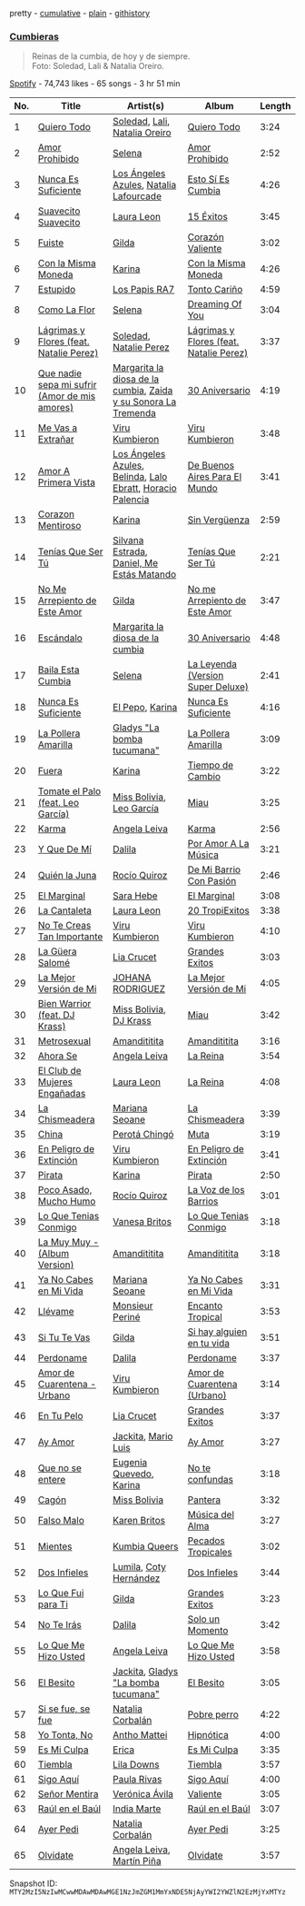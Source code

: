 pretty - [cumulative](/playlists/cumulative/37i9dQZF1DX3JGBBuBxYKW.md) - [plain](/playlists/plain/37i9dQZF1DX3JGBBuBxYKW) - [githistory](https://github.githistory.xyz/mackorone/spotify-playlist-archive/blob/main/playlists/plain/37i9dQZF1DX3JGBBuBxYKW)

### [Cumbieras](https://open.spotify.com/playlist/37i9dQZF1DX3JGBBuBxYKW)

> Reinas de la cumbia, de hoy y de siempre\. <br/>Foto: Soledad, Lali & Natalia Oreiro.

[Spotify](https://open.spotify.com/user/spotify) - 74,743 likes - 65 songs - 3 hr 51 min

| No. | Title | Artist(s) | Album | Length |
|---|---|---|---|---|
| 1 | [Quiero Todo](https://open.spotify.com/track/0yRaf2zK8CtJvNyLzg9XNy) | [Soledad](https://open.spotify.com/artist/0K59Fm1y7s3j498ueS4qzY), [Lali](https://open.spotify.com/artist/22P1OY4TRFRwhP0q29loQ8), [Natalia Oreiro](https://open.spotify.com/artist/0Uit4gta4PrT7HvUe8W2Xo) | [Quiero Todo](https://open.spotify.com/album/3oRwbp1iHfkNfBQ7v6eIsU) | 3:24 |
| 2 | [Amor Prohibido](https://open.spotify.com/track/1kCewNSs909Xj1naXr36X8) | [Selena](https://open.spotify.com/artist/6IE6z7DcZIT4Ml3Fh5Ivch) | [Amor Prohibido](https://open.spotify.com/album/6iv9WTw1nhNxSsgKaxMp4E) | 2:52 |
| 3 | [Nunca Es Suficiente](https://open.spotify.com/track/63USmok1OioBzKuWGW9wAg) | [Los Ángeles Azules](https://open.spotify.com/artist/0ZCO8oVkMj897cKgFH7fRW), [Natalia Lafourcade](https://open.spotify.com/artist/1hcdI2N1023RvSwLzTtdsp) | [Esto Sí Es Cumbia](https://open.spotify.com/album/3m1T3n3PcjlOoo4GfLGgkY) | 4:26 |
| 4 | [Suavecito Suavecito](https://open.spotify.com/track/6cKWDVak6o362TElLvwtmU) | [Laura Leon](https://open.spotify.com/artist/1dON8KmX1N7ZPHCRyhK2hX) | [15 Éxitos](https://open.spotify.com/album/48FUru9enVg1NlLrkZyJW6) | 3:45 |
| 5 | [Fuiste](https://open.spotify.com/track/3jxP1S0xXvPBry3scDZj6h) | [Gilda](https://open.spotify.com/artist/6Q6qTNC2rAegcR5QjzcRgE) | [Corazón Valiente](https://open.spotify.com/album/3WuwesFp1zHaIQa98Y3Fcn) | 3:02 |
| 6 | [Con la Misma Moneda](https://open.spotify.com/track/6HIZ8QjtS1jGxAfTEYFyi4) | [Karina](https://open.spotify.com/artist/1QZuAtDYNrk2QMogJulsyq) | [Con la Misma Moneda](https://open.spotify.com/album/0uHMJhys3A6ZexbwOQj0Hc) | 4:26 |
| 7 | [Estupido](https://open.spotify.com/track/1hA3c7Rf0oLHFNR4ZVL030) | [Los Papis RA7](https://open.spotify.com/artist/1y7GWTEfMzxafQ4mL0uZpq) | [Tonto Cariño](https://open.spotify.com/album/1jsyIp7OFTpIHDkKXl0kgS) | 4:59 |
| 8 | [Como La Flor](https://open.spotify.com/track/5ubqSAc9LxUS2CsMHcA4kF) | [Selena](https://open.spotify.com/artist/6IE6z7DcZIT4Ml3Fh5Ivch) | [Dreaming Of You](https://open.spotify.com/album/2IevUWpkZ9KUcr6ZhtklE0) | 3:04 |
| 9 | [Lágrimas y Flores \(feat\. Natalie Perez\)](https://open.spotify.com/track/5ddqh5tCgWitBsKdKsp0kC) | [Soledad](https://open.spotify.com/artist/0K59Fm1y7s3j498ueS4qzY), [Natalie Perez](https://open.spotify.com/artist/1Y99HOeRzRc27my6NJE3rE) | [Lágrimas y Flores \(feat\. Natalie Perez\)](https://open.spotify.com/album/6GkLBhohzpGAdnnLmkBAKX) | 3:37 |
| 10 | [Que nadie sepa mi sufrir \(Amor de mis amores\)](https://open.spotify.com/track/6azC9WCgqehMj2tHoaa10b) | [Margarita la diosa de la cumbia](https://open.spotify.com/artist/2vdi5RS6XV5Qy7J5GgDqgn), [Zaida y su Sonora La Tremenda](https://open.spotify.com/artist/7jUKdlvwrJB1UDHMa7fP4x) | [30 Aniversario](https://open.spotify.com/album/7bYeeLp33ix2DiyM8f5It6) | 4:19 |
| 11 | [Me Vas a Extrañar](https://open.spotify.com/track/3KOxcKaiZSFYIcHnr8PIKB) | [Viru Kumbieron](https://open.spotify.com/artist/7edrtXagYn0nCFOwQp8AS1) | [Viru Kumbieron](https://open.spotify.com/album/1CCcCWcacL3qH60tN70tp3) | 3:48 |
| 12 | [Amor A Primera Vista](https://open.spotify.com/track/5Myb8S90Wg0yLec5kmrIGJ) | [Los Ángeles Azules](https://open.spotify.com/artist/0ZCO8oVkMj897cKgFH7fRW), [Belinda](https://open.spotify.com/artist/5LeiVcEnsZcwc133TUhJNW), [Lalo Ebratt](https://open.spotify.com/artist/1GAymyGBvB4gQy5Z5LZ1Wj), [Horacio Palencia](https://open.spotify.com/artist/7arK8QUX7X61NIkChn9no2) | [De Buenos Aires Para El Mundo](https://open.spotify.com/album/6lWHI43OEAIWn0gfMxwvZE) | 3:41 |
| 13 | [Corazon Mentiroso](https://open.spotify.com/track/2ZkWTFZ9rQCl6ccNAOO79L) | [Karina](https://open.spotify.com/artist/1QZuAtDYNrk2QMogJulsyq) | [Sin Vergüenza](https://open.spotify.com/album/2WuEroV8xhS8VXN8xjArIT) | 2:59 |
| 14 | [Tenías Que Ser Tú](https://open.spotify.com/track/2rIKsynpXAj5bHFdY6ESE1) | [Silvana Estrada](https://open.spotify.com/artist/72VywtXEoONiBLNu3ibGI7), [Daniel, Me Estás Matando](https://open.spotify.com/artist/51yyeVxyvecgePAWXmeLUE) | [Tenías Que Ser Tú](https://open.spotify.com/album/0S2fWlZm0i6m8CtlnspJyj) | 2:21 |
| 15 | [No Me Arrepiento de Este Amor](https://open.spotify.com/track/3mXLgWxNIbEFXWPppGjc6a) | [Gilda](https://open.spotify.com/artist/6Q6qTNC2rAegcR5QjzcRgE) | [No me Arrepiento de Este Amor](https://open.spotify.com/album/3Y572iPz6e7ddpowsAffn2) | 3:47 |
| 16 | [Escándalo](https://open.spotify.com/track/1Ed4AvDGnUGtU0dYrnwLPg) | [Margarita la diosa de la cumbia](https://open.spotify.com/artist/2vdi5RS6XV5Qy7J5GgDqgn) | [30 Aniversario](https://open.spotify.com/album/7bYeeLp33ix2DiyM8f5It6) | 4:48 |
| 17 | [Baila Esta Cumbia](https://open.spotify.com/track/3lFGBrRWUxpTfhhq6lGBRw) | [Selena](https://open.spotify.com/artist/6IE6z7DcZIT4Ml3Fh5Ivch) | [La Leyenda \(Version Super Deluxe\)](https://open.spotify.com/album/058VOHYTS6kFauVUl6Eh03) | 2:41 |
| 18 | [Nunca Es Suficiente](https://open.spotify.com/track/4MT6VBDcFQzcrXwjDv7GYk) | [El Pepo](https://open.spotify.com/artist/2zCQFd804DNH07QAI3xa25), [Karina](https://open.spotify.com/artist/1QZuAtDYNrk2QMogJulsyq) | [Nunca Es Suficiente](https://open.spotify.com/album/2MklkALAfaelRjcEzQ8jaq) | 4:16 |
| 19 | [La Pollera Amarilla](https://open.spotify.com/track/03G43mO3a34IGIsyDd4sj5) | [Gladys "La bomba tucumana"](https://open.spotify.com/artist/09jut908wvFm55SqnO4DN3) | [La Pollera Amarilla](https://open.spotify.com/album/1r02rGE96IPnrhhcHbZdWE) | 3:09 |
| 20 | [Fuera](https://open.spotify.com/track/7oPKn4LrkqFJWAXYSNZPGv) | [Karina](https://open.spotify.com/artist/1QZuAtDYNrk2QMogJulsyq) | [Tiempo de Cambio](https://open.spotify.com/album/3usDqwS6WvQHSFuL5LuJbP) | 3:22 |
| 21 | [Tomate el Palo \(feat\. Leo García\)](https://open.spotify.com/track/7Geqbi4bkZ6AM9yDeSHr5b) | [Miss Bolivia](https://open.spotify.com/artist/4xx3PjUWxXY0qEXUdDhrwx), [Leo García](https://open.spotify.com/artist/54YdJC33Ztc1CNIuodmyUb) | [Miau](https://open.spotify.com/album/5cYwo4qHagCDmawKmY12PY) | 3:25 |
| 22 | [Karma](https://open.spotify.com/track/4SkPhoz2b5busK8p9yc4rB) | [Angela Leiva](https://open.spotify.com/artist/6Y4g5zwJI7jcRzGLXh0H5d) | [Karma](https://open.spotify.com/album/6zl0Ny6UMSSXnmMzOYElmC) | 2:56 |
| 23 | [Y Que De Mí](https://open.spotify.com/track/5XCbEXvT1fZlycw8SlU2ci) | [Dalila](https://open.spotify.com/artist/3ruk44IzmsPppwo7VOknwZ) | [Por Amor A La Música](https://open.spotify.com/album/50Kj1z2Vapl5iSaBQyV7HW) | 3:21 |
| 24 | [Quién la Juna](https://open.spotify.com/track/1SRB1DWfs5AQgnYrzRYY93) | [Rocío Quiroz](https://open.spotify.com/artist/43PjjBbR7LawCx75hCbLmn) | [De Mi Barrio Con Pasión](https://open.spotify.com/album/6qfu3pbFZPTpftQEr7qBNp) | 2:46 |
| 25 | [El Marginal](https://open.spotify.com/track/0R2271joKqIt1utuHQbQ4w) | [Sara Hebe](https://open.spotify.com/artist/4pFUriuYqqAmBCvqF9o6LW) | [El Marginal](https://open.spotify.com/album/1SrbhByvhomAAURiA7MLRa) | 3:08 |
| 26 | [La Cantaleta](https://open.spotify.com/track/5Wtf9c3edivgTkGwxWEyUj) | [Laura Leon](https://open.spotify.com/artist/1dON8KmX1N7ZPHCRyhK2hX) | [20 TropiExitos](https://open.spotify.com/album/27C2s8tthY7NsuuDOqrLxm) | 3:38 |
| 27 | [No Te Creas Tan Importante](https://open.spotify.com/track/0fwMnXtxDvVyz5qlcws0Uo) | [Viru Kumbieron](https://open.spotify.com/artist/7edrtXagYn0nCFOwQp8AS1) | [Viru Kumbieron](https://open.spotify.com/album/1CCcCWcacL3qH60tN70tp3) | 4:10 |
| 28 | [La Güera Salomé](https://open.spotify.com/track/0ztaqx3ChIDhqmZepSoJkB) | [Lia Crucet](https://open.spotify.com/artist/1wsio1S9CIIbEuGSYkSAyQ) | [Grandes Exitos](https://open.spotify.com/album/0zhysJHZai73HznxQ5Kmj3) | 3:03 |
| 29 | [La Mejor Versión de Mi](https://open.spotify.com/track/6n2NZOVbSaDQ2PcZVUv997) | [JOHANA RODRIGUEZ](https://open.spotify.com/artist/7tuofRUkaEJGOBu0FImMYw) | [La Mejor Versión de Mi](https://open.spotify.com/album/4pJBLj9ErDQxIXq70HRvI5) | 4:05 |
| 30 | [Bien Warrior \(feat\. DJ Krass\)](https://open.spotify.com/track/5n1NGn7RHU30QxQHk0onlZ) | [Miss Bolivia](https://open.spotify.com/artist/4xx3PjUWxXY0qEXUdDhrwx), [DJ Krass](https://open.spotify.com/artist/0Ft52aTdmeD5N2ncuniI0d) | [Miau](https://open.spotify.com/album/5cYwo4qHagCDmawKmY12PY) | 3:42 |
| 31 | [Metrosexual](https://open.spotify.com/track/2e8qbKV6pRQ9MYrXDMkjIb) | [Amandititita](https://open.spotify.com/artist/1zvDryyqbfBiK0SojGrndv) | [Amandititita](https://open.spotify.com/album/4Mbw7O6bCUvcdBrBSd2vy7) | 3:16 |
| 32 | [Ahora Se](https://open.spotify.com/track/5AWK8nehIszKNIWhoOBiQn) | [Angela Leiva](https://open.spotify.com/artist/6Y4g5zwJI7jcRzGLXh0H5d) | [La Reina](https://open.spotify.com/album/7AUncrChIPjBitUE0NYIoO) | 3:54 |
| 33 | [El Club de Mujeres Engañadas](https://open.spotify.com/track/0epOmO4nkZhuCDzNaLf7Wl) | [Laura Leon](https://open.spotify.com/artist/1dON8KmX1N7ZPHCRyhK2hX) | [La Reina](https://open.spotify.com/album/2OljxYyHZlPORUWrQ7vHS6) | 4:08 |
| 34 | [La Chismeadera](https://open.spotify.com/track/0ceAW9VtBbFOEN6fSIehGA) | [Mariana Seoane](https://open.spotify.com/artist/5erc8Dr6fyYJSoIXJKlFZV) | [La Chismeadera](https://open.spotify.com/album/53w81o8xTYSHmcqdg0dsD6) | 3:39 |
| 35 | [China](https://open.spotify.com/track/4H1RVpE8PuOApXqUz4d9Gc) | [Perotá Chingó](https://open.spotify.com/artist/5cMTiWeaWidGI8hVoZY8Ox) | [Muta](https://open.spotify.com/album/4oZL1PUpRyjk5kH8NBq0rx) | 3:19 |
| 36 | [En Peligro de Extinción](https://open.spotify.com/track/3iJBKJpJ410zMHs2XgNifm) | [Viru Kumbieron](https://open.spotify.com/artist/7edrtXagYn0nCFOwQp8AS1) | [En Peligro de Extinción](https://open.spotify.com/album/2lrLv3S0wuWr1U0iAsTyQ5) | 3:41 |
| 37 | [Pirata](https://open.spotify.com/track/3fSpafFrh7GM2x7X8MjfGb) | [Karina](https://open.spotify.com/artist/1QZuAtDYNrk2QMogJulsyq) | [Pirata](https://open.spotify.com/album/5kj35KucMb9m2IENpIWA9c) | 2:50 |
| 38 | [Poco Asado, Mucho Humo](https://open.spotify.com/track/4KzcvEv1UFjbXDK9XADoN4) | [Rocío Quiroz](https://open.spotify.com/artist/43PjjBbR7LawCx75hCbLmn) | [La Voz de los Barrios](https://open.spotify.com/album/6ETUBwmq6hJ7dOtIHqj4p1) | 3:01 |
| 39 | [Lo Que Tenias Conmigo](https://open.spotify.com/track/5kgEYgfAbwGghXZCyOm7xm) | [Vanesa Britos](https://open.spotify.com/artist/5XOiPMOBMDm4AYCFRS1e0j) | [Lo Que Tenias Conmigo](https://open.spotify.com/album/78VOKOepzfCQP4thwrVnw4) | 3:18 |
| 40 | [La Muy Muy \- \(Album Version\)](https://open.spotify.com/track/02wZwpZW6ADtmLAMQomvkc) | [Amandititita](https://open.spotify.com/artist/1zvDryyqbfBiK0SojGrndv) | [Amandititita](https://open.spotify.com/album/4Mbw7O6bCUvcdBrBSd2vy7) | 3:18 |
| 41 | [Ya No Cabes en Mi Vida](https://open.spotify.com/track/0geHUwG0LuDwBNslfp4c4Z) | [Mariana Seoane](https://open.spotify.com/artist/5erc8Dr6fyYJSoIXJKlFZV) | [Ya No Cabes en Mi Vida](https://open.spotify.com/album/1l4XveoWd3QGnLC4yjJwlL) | 3:31 |
| 42 | [Llévame](https://open.spotify.com/track/0cDY6YWjTuodhVZbMce478) | [Monsieur Periné](https://open.spotify.com/artist/36KsCCwgI0Dep97yVJWmkK) | [Encanto Tropical](https://open.spotify.com/album/65dDJHiGH66LQPEiLHKDma) | 3:53 |
| 43 | [Si Tu Te Vas](https://open.spotify.com/track/4jUH6sw78DUA7ksSvudJec) | [Gilda](https://open.spotify.com/artist/6Q6qTNC2rAegcR5QjzcRgE) | [Si hay alguien en tu vida](https://open.spotify.com/album/4UUIaLkoQJhxvpWuSH9tGs) | 3:51 |
| 44 | [Perdoname](https://open.spotify.com/track/0Ki4mn5sAw9DEqZsJa9v5H) | [Dalila](https://open.spotify.com/artist/3ruk44IzmsPppwo7VOknwZ) | [Perdoname](https://open.spotify.com/album/4fBFuS9ywy0N2MRghagEJI) | 3:37 |
| 45 | [Amor de Cuarentena \- Urbano](https://open.spotify.com/track/7N3XvjdeJ9cz9frgQA0gQ4) | [Viru Kumbieron](https://open.spotify.com/artist/7edrtXagYn0nCFOwQp8AS1) | [Amor de Cuarentena \(Urbano\)](https://open.spotify.com/album/7oiQXn5G0q5kapu7i62Sn5) | 3:14 |
| 46 | [En Tu Pelo](https://open.spotify.com/track/0zWv4SB4NLDHZeTQPJpfZs) | [Lia Crucet](https://open.spotify.com/artist/1wsio1S9CIIbEuGSYkSAyQ) | [Grandes Exitos](https://open.spotify.com/album/0zhysJHZai73HznxQ5Kmj3) | 3:37 |
| 47 | [Ay Amor](https://open.spotify.com/track/2VWMQXNWdSmabmOWrvo9GC) | [Jackita](https://open.spotify.com/artist/4QPzOa9mWjgUVvy9ObVGo8), [Mario Luis](https://open.spotify.com/artist/13KeE3TnUrYh367HJu0sMx) | [Ay Amor](https://open.spotify.com/album/7BCBkW2Wnh1riF1hP04dCm) | 3:27 |
| 48 | [Que no se entere](https://open.spotify.com/track/0PtHJn4KCLVoFI5gR4nBRU) | [Eugenia Quevedo](https://open.spotify.com/artist/13t1RROs40VnX8PtMUnBqc), [Karina](https://open.spotify.com/artist/1QZuAtDYNrk2QMogJulsyq) | [No te confundas](https://open.spotify.com/album/6Sp9EMuyxQtWwDri5dRji4) | 3:18 |
| 49 | [Cagón](https://open.spotify.com/track/1ZXjK39AJUMapy9RhqSX7p) | [Miss Bolivia](https://open.spotify.com/artist/4xx3PjUWxXY0qEXUdDhrwx) | [Pantera](https://open.spotify.com/album/572ZnLpVAhneJ6duuES4OL) | 3:32 |
| 50 | [Falso Malo](https://open.spotify.com/track/1AYcHW1tRB3AiVQ1OM7O19) | [Karen Britos](https://open.spotify.com/artist/6DTSChtNao6SMQy2EyTHyA) | [Música del Alma](https://open.spotify.com/album/6CYOL7EVkEQuCgyEFdb7WJ) | 3:27 |
| 51 | [Mientes](https://open.spotify.com/track/4r3tlABa9UkWfhxysLYdtZ) | [Kumbia Queers](https://open.spotify.com/artist/5YyaDaOco3I0zoLtGxDM5K) | [Pecados Tropicales](https://open.spotify.com/album/29OwNUnlUMYVINlpdnLHHx) | 3:02 |
| 52 | [Dos Infieles](https://open.spotify.com/track/3GcbihNnqXr2fVKOnawl7K) | [Lumila](https://open.spotify.com/artist/3UMqtujij2O4GFEb4kudmz), [Coty Hernández](https://open.spotify.com/artist/6yX2GzaudljEEBKfMZpOXE) | [Dos Infieles](https://open.spotify.com/album/1f54nsI9jCpMXNryg9RX4f) | 3:44 |
| 53 | [Lo Que Fui para Ti](https://open.spotify.com/track/4zX4gJVNV5vVgLQNQ3zBkw) | [Gilda](https://open.spotify.com/artist/6Q6qTNC2rAegcR5QjzcRgE) | [Grandes Exitos](https://open.spotify.com/album/4uFfy2wJJI0G3TyFADh5zU) | 3:23 |
| 54 | [No Te Irás](https://open.spotify.com/track/3E1z3ls7cgoAZV98STE2rT) | [Dalila](https://open.spotify.com/artist/3ruk44IzmsPppwo7VOknwZ) | [Solo un Momento](https://open.spotify.com/album/3bVeCAJzTzkQIDRnjosSUG) | 3:42 |
| 55 | [Lo Que Me Hizo Usted](https://open.spotify.com/track/7gKptykHNsZC1MHIF7wOJv) | [Angela Leiva](https://open.spotify.com/artist/6Y4g5zwJI7jcRzGLXh0H5d) | [Lo Que Me Hizo Usted](https://open.spotify.com/album/2sxMuWDDyA00O2X2HJ2HT5) | 3:58 |
| 56 | [El Besito](https://open.spotify.com/track/2C5pko3DlZKXjg74AsZEbN) | [Jackita](https://open.spotify.com/artist/4QPzOa9mWjgUVvy9ObVGo8), [Gladys "La bomba tucumana"](https://open.spotify.com/artist/09jut908wvFm55SqnO4DN3) | [El Besito](https://open.spotify.com/album/4axZl6YknXJ5IMf4WuBqCY) | 3:05 |
| 57 | [Si se fue, se fue](https://open.spotify.com/track/3g6Gva8wnZgWgeSWUIW9Zy) | [Natalia Corbalán](https://open.spotify.com/artist/1WI154Z6NR5a5g8FTNtd4q) | [Pobre perro](https://open.spotify.com/album/1vSoPdmoCLwKM0nzzBQddc) | 4:22 |
| 58 | [Yo Tonta, No](https://open.spotify.com/track/6RqE0vPNiiGj0eyxY9vKx1) | [Antho Mattei](https://open.spotify.com/artist/4Pnl3TKhOZWqZoulVNYWDl) | [Hipnótica](https://open.spotify.com/album/6GkkfBwGPCfXkHvU2fGUep) | 4:00 |
| 59 | [Es Mi Culpa](https://open.spotify.com/track/4S4oqyulWVGMTmgG9FR7JB) | [Erica](https://open.spotify.com/artist/6ozZB05c03WzEeGM5vR6l7) | [Es Mi Culpa](https://open.spotify.com/album/47ReswkeLCiYbJrCW7OzyH) | 3:35 |
| 60 | [Tiembla](https://open.spotify.com/track/4h3wVKjCwSefpn9XTDBgRV) | [Lila Downs](https://open.spotify.com/artist/3mXI2gpwWnNO9qbQG3n3EP) | [Tiembla](https://open.spotify.com/album/0m9W2jEAwSNQm1WifE0jid) | 3:57 |
| 61 | [Sigo Aquí](https://open.spotify.com/track/2q51rLcp0nle6esMsJipOn) | [Paula Rivas](https://open.spotify.com/artist/47i4noBzl5Os351Qlmxuia) | [Sigo Aquí](https://open.spotify.com/album/3FgukOIBEtp48rnJMMnVaX) | 4:00 |
| 62 | [Señor Mentira](https://open.spotify.com/track/0Lwv86uXopDNobWyASNPLK) | [Verónica Ávila](https://open.spotify.com/artist/0kER6HwNAQQBCrJcJvVeug) | [Valiente](https://open.spotify.com/album/2XcMiM1YvsBUvbXLFSuo8J) | 3:05 |
| 63 | [Raúl en el Baúl](https://open.spotify.com/track/12TuXFsOKO9IvdQJn3OxXv) | [India Marte](https://open.spotify.com/artist/36T8vQZYZQcyUi7VFIJcEu) | [Raúl en el Baúl](https://open.spotify.com/album/4VrsT5Km3cwglOgZWzsm1e) | 3:07 |
| 64 | [Ayer Pedi](https://open.spotify.com/track/0Tc0FMFV5Q0cAaXTCSmglI) | [Natalia Corbalán](https://open.spotify.com/artist/1WI154Z6NR5a5g8FTNtd4q) | [Ayer Pedi](https://open.spotify.com/album/2pXbX5czCgui6x2dq6TC5o) | 3:25 |
| 65 | [Olvidate](https://open.spotify.com/track/55qtkVCefp1ayMMX29w44d) | [Angela Leiva](https://open.spotify.com/artist/6Y4g5zwJI7jcRzGLXh0H5d), [Martín Piña](https://open.spotify.com/artist/1TndreWtLjfAlywnkm966g) | [Olvidate](https://open.spotify.com/album/2RXjWfynHKQteGUCxDzmFW) | 3:57 |

Snapshot ID: `MTY2MzI5NzIwMCwwMDAwMDAwMGE1NzJmZGM1MmYxNDE5NjAyYWI2YWZlN2EzMjYxMTYz`
